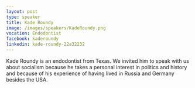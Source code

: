 ```yaml
---
layout: post
type: speaker
title: Kade Roundy
image: /images/speakers/KadeRoundy.png
vocation: Endodontist
facebook: kaderoundy
linkedin: kade-roundy-22a32232
---
```

Kade Roundy is an endodontist from Texas. We invited him to speak with us about socialism because he takes a personal interest in politics and history and because of his experience of having lived in Russia and Germany besides the USA.